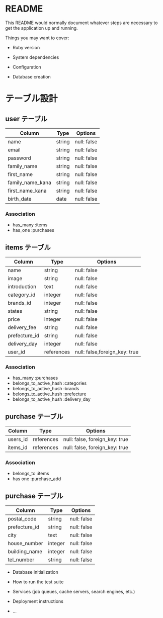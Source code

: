 # README

This README would normally document whatever steps are necessary to get the
application up and running.

Things you may want to cover:

* Ruby version

* System dependencies

* Configuration

* Database creation

# テーブル設計

## user テーブル

| Column          | Type   | Options     |
| --------------- | ------ | ----------- |
| name            | string | null: false |
| email           | string | null: false |
| password        | string | null: false |
| family_name     | string | null: false |
| first_name      | string | null: false |
| family_name_kana| string | null: false |
| first_name_kana | string | null: false |
| birth_date      | date   | null: false |

### Association

- has_many :items
- has_one :purchases

## items テーブル

| Column         | Type        | Options                       |
| -------------- | ------------| ----------------------------- |
| name           | string      | null: false                   |
| image          | string      | null: false                   |
| introduction   | text        | null: false                   |
| category_id    | integer     | null: false                   |
| brands_id      | integer     | null: false                   |
| states         | string      | null: false                   |
| price          | integer     | null: false                   |
| delivery_fee   | string      | null: false                   |
| prefecture_id  | string      | null: false                   |
| delivery_day   | integer     | null: false                   |
| user_id        | references  | null: false,foreign_key: true |




### Association

- has_many :purchases
- belongs_to_active_hash :categories
- belongs_to_active_hush :brands
- belongs_to_active_hush :prefecture
- belongs_to_active_hush :delivery_day

## purchase テーブル

| Column    | Type       | Options                        |
| --------- | ---------- | ------------------------------ |
| users_id  | references | null: false, foreign_key: true |
| items_id  | references | null: false, foreign_key: true |

### Association

- belongs_to :items
- has one :purchase_add

## purchase テーブル 

| Column         | Type        | Options                       |
| -------------- | ------------| ----------------------------- |
| postal_code    | string      | null: false                   |
| prefecture_id  | string      | null: false                   |
| city           | text        | null: false                   |
| house_number   | integer     | null: false                   |
| building_name  | integer     | null: false                   |
| tel_number     | string      | null: false                   |

* Database initialization

* How to run the test suite

* Services (job queues, cache servers, search engines, etc.)

* Deployment instructions

* ...
